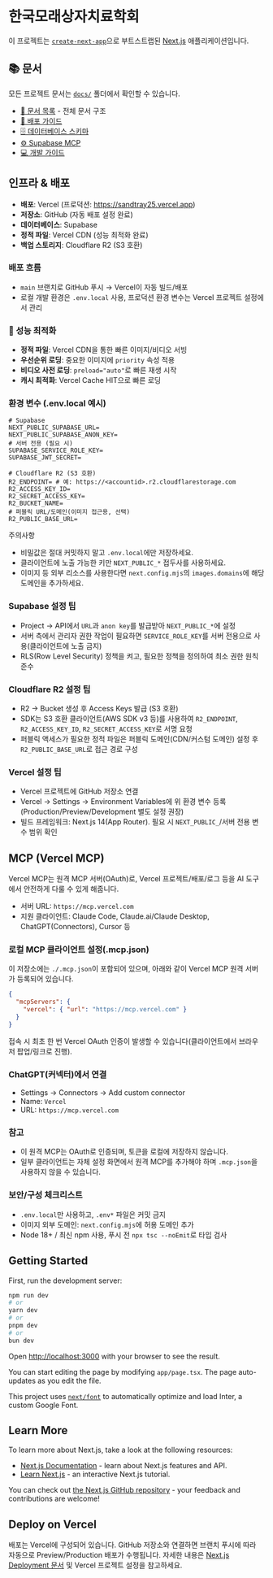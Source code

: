 # 한국모래상자치료학회

이 프로젝트는 [`create-next-app`](https://github.com/vercel/next.js/tree/canary/packages/create-next-app)으로 부트스트랩된 [Next.js](https://nextjs.org/) 애플리케이션입니다.

## 📚 문서

모든 프로젝트 문서는 [`docs/`](./docs) 폴더에서 확인할 수 있습니다.

- [📖 문서 목록](./docs/README.md) - 전체 문서 구조
- [🚀 배포 가이드](./docs/guides/vercel-deployment.md)
- [🗄️ 데이터베이스 스키마](./docs/database/schema.md)
- [⚙️ Supabase MCP](./docs/guides/supabase-mcp.md)
- [💻 개발 가이드](./docs/development/CLAUDE.md)

## 인프라 & 배포

- **배포**: Vercel (프로덕션: https://sandtray25.vercel.app)
- **저장소**: GitHub (자동 배포 설정 완료)
- **데이터베이스**: Supabase
- **정적 파일**: Vercel CDN (성능 최적화 완료)
- **백업 스토리지**: Cloudflare R2 (S3 호환)

### 배포 흐름
- `main` 브랜치로 GitHub 푸시 → Vercel이 자동 빌드/배포
- 로컬 개발 환경은 `.env.local` 사용, 프로덕션 환경 변수는 Vercel 프로젝트 설정에서 관리

### 🚀 성능 최적화
- **정적 파일**: Vercel CDN을 통한 빠른 이미지/비디오 서빙
- **우선순위 로딩**: 중요한 이미지에 `priority` 속성 적용
- **비디오 사전 로딩**: `preload="auto"`로 빠른 재생 시작
- **캐시 최적화**: Vercel Cache HIT으로 빠른 로딩

### 환경 변수 (.env.local 예시)
```
# Supabase
NEXT_PUBLIC_SUPABASE_URL=
NEXT_PUBLIC_SUPABASE_ANON_KEY=
# 서버 전용 (필요 시)
SUPABASE_SERVICE_ROLE_KEY=
SUPABASE_JWT_SECRET=

# Cloudflare R2 (S3 호환)
R2_ENDPOINT= # 예: https://<accountid>.r2.cloudflarestorage.com
R2_ACCESS_KEY_ID=
R2_SECRET_ACCESS_KEY=
R2_BUCKET_NAME=
# 퍼블릭 URL/도메인(이미지 접근용, 선택)
R2_PUBLIC_BASE_URL=
```

주의사항
- 비밀값은 절대 커밋하지 말고 `.env.local`에만 저장하세요.
- 클라이언트에 노출 가능한 키만 `NEXT_PUBLIC_*` 접두사를 사용하세요.
- 이미지 등 외부 리소스를 사용한다면 `next.config.mjs`의 `images.domains`에 해당 도메인을 추가하세요.

### Supabase 설정 팁
- Project → API에서 `URL`과 `anon key`를 발급받아 `NEXT_PUBLIC_*`에 설정
- 서버 측에서 관리자 권한 작업이 필요하면 `SERVICE_ROLE_KEY`를 서버 전용으로 사용(클라이언트에 노출 금지)
- RLS(Row Level Security) 정책을 켜고, 필요한 정책을 정의하여 최소 권한 원칙 준수

### Cloudflare R2 설정 팁
- R2 → Bucket 생성 후 Access Keys 발급 (S3 호환)
- SDK는 S3 호환 클라이언트(AWS SDK v3 등)를 사용하여 `R2_ENDPOINT`, `R2_ACCESS_KEY_ID`, `R2_SECRET_ACCESS_KEY`로 서명 요청
- 퍼블릭 액세스가 필요한 정적 파일은 퍼블릭 도메인(CDN/커스텀 도메인) 설정 후 `R2_PUBLIC_BASE_URL`로 접근 경로 구성

### Vercel 설정 팁
- Vercel 프로젝트에 GitHub 저장소 연결
- Vercel → Settings → Environment Variables에 위 환경 변수 등록(Production/Preview/Development 별도 설정 권장)
- 빌드 프레임워크: Next.js 14(App Router). 필요 시 `NEXT_PUBLIC_`/서버 전용 변수 범위 확인

## MCP (Vercel MCP)

Vercel MCP는 원격 MCP 서버(OAuth)로, Vercel 프로젝트/배포/로그 등을 AI 도구에서 안전하게 다룰 수 있게 해줍니다.

- 서버 URL: `https://mcp.vercel.com`
- 지원 클라이언트: Claude Code, Claude.ai/Claude Desktop, ChatGPT(Connectors), Cursor 등

### 로컬 MCP 클라이언트 설정(.mcp.json)
이 저장소에는 `./.mcp.json`이 포함되어 있으며, 아래와 같이 Vercel MCP 원격 서버가 등록되어 있습니다.

```json
{
  "mcpServers": {
    "vercel": { "url": "https://mcp.vercel.com" }
  }
}
```

접속 시 최초 한 번 Vercel OAuth 인증이 발생할 수 있습니다(클라이언트에서 브라우저 팝업/링크로 진행).

### ChatGPT(커넥터)에서 연결
- Settings → Connectors → Add custom connector
- Name: `Vercel`
- URL: `https://mcp.vercel.com`

### 참고
- 이 원격 MCP는 OAuth로 인증되며, 토큰을 로컬에 저장하지 않습니다.
- 일부 클라이언트는 자체 설정 화면에서 원격 MCP를 추가해야 하며 `.mcp.json`을 사용하지 않을 수 있습니다.

### 보안/구성 체크리스트
- `.env.local`만 사용하고, `.env*` 파일은 커밋 금지
- 이미지 외부 도메인: `next.config.mjs`에 허용 도메인 추가
- Node 18+ / 최신 npm 사용, 푸시 전 `npx tsc --noEmit`로 타입 검사

## Getting Started

First, run the development server:

```bash
npm run dev
# or
yarn dev
# or
pnpm dev
# or
bun dev
```

Open [http://localhost:3000](http://localhost:3000) with your browser to see the result.

You can start editing the page by modifying `app/page.tsx`. The page auto-updates as you edit the file.

This project uses [`next/font`](https://nextjs.org/docs/basic-features/font-optimization) to automatically optimize and load Inter, a custom Google Font.

## Learn More

To learn more about Next.js, take a look at the following resources:

- [Next.js Documentation](https://nextjs.org/docs) - learn about Next.js features and API.
- [Learn Next.js](https://nextjs.org/learn) - an interactive Next.js tutorial.

You can check out [the Next.js GitHub repository](https://github.com/vercel/next.js/) - your feedback and contributions are welcome!

## Deploy on Vercel

배포는 Vercel에 구성되어 있습니다. GitHub 저장소와 연결하면 브랜치 푸시에 따라 자동으로 Preview/Production 배포가 수행됩니다. 자세한 내용은 [Next.js Deployment 문서](https://nextjs.org/docs/deployment) 및 Vercel 프로젝트 설정을 참고하세요.
